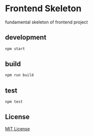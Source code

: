 Frontend Skeleton
===

fundamental skeleton of frontend project

## development

```bash
npm start
```

## build

```bash
npm run build
```

## test

```bash
npm test
```

## License

[MIT License](http://en.wikipedia.org/wiki/MIT_License)